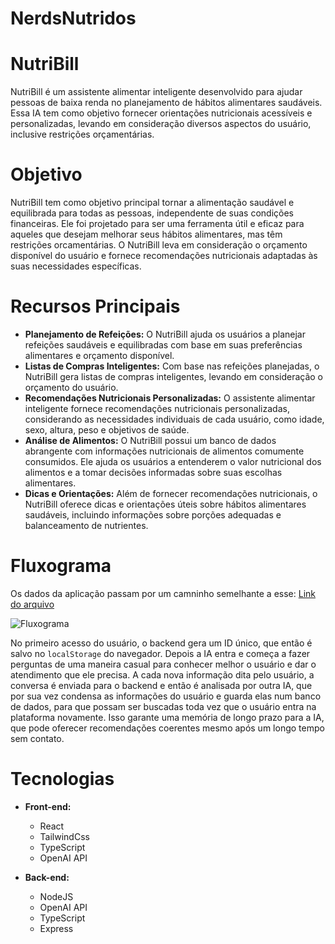 # NerdsNutridos

# NutriBill

NutriBill é um assistente alimentar inteligente desenvolvido para ajudar pessoas de baixa renda no planejamento de hábitos alimentares saudáveis. Essa IA tem como objetivo fornecer orientações nutricionais acessíveis e personalizadas, levando em consideração diversos aspectos do usuário, inclusive restrições orçamentárias.

# Objetivo

NutriBill tem como objetivo principal tornar a alimentação saudável e equilibrada para todas as pessoas, independente de suas condições financeiras. Ele foi projetado para ser uma ferramenta útil e eficaz para aqueles que desejam melhorar seus hábitos alimentares, mas têm restrições orcamentárias. O NutriBill leva em consideração o orçamento disponível do usuário e fornece recomendações nutricionais adaptadas às suas necessidades específicas.

# Recursos Principais

- **Planejamento de Refeições:** O NutriBill ajuda os usuários a planejar refeições saudáveis e equilibradas com base em suas preferências alimentares e orçamento disponível.
- **Listas de Compras Inteligentes:** Com base nas refeições planejadas, o NutriBill gera listas de compras inteligentes, levando em consideração o orçamento do usuário.
- **Recomendações Nutricionais Personalizadas:** O assistente alimentar inteligente fornece recomendações nutricionais personalizadas, considerando as necessidades individuais de cada usuário, como idade, sexo, altura, peso e objetivos de saúde.
- **Análise de Alimentos:** O NutriBill possui um banco de dados abrangente com informações nutricionais de alimentos comumente consumidos. Ele ajuda os usuários a entenderem o valor nutricional dos alimentos e a tomar decisões informadas sobre suas escolhas alimentares.
- **Dicas e Orientações:** Além de fornecer recomendações nutricionais, o NutriBill oferece dicas e orientações úteis sobre hábitos alimentares saudáveis, incluindo informações sobre porções adequadas e balanceamento de nutrientes.

# Fluxograma
Os dados da aplicação passam por um camninho semelhante a esse:
[Link do arquivo](https://www.figma.com/file/5PGwkln6V2doMIARVay7XB/Fluxograma?type=whiteboard&node-id=717%3A274&t=UdJ2zonjzreSEmdM-1)

![Fluxograma](https://github.com/Hackatona-AGES-2023/NerdsNutridos/assets/79384667/68f17251-09f9-4f62-9105-cff6dbf85521)

No primeiro acesso do usuário, o backend gera um ID único, que então é salvo no `localStorage` do navegador. Depois a IA entra e começa a fazer perguntas de uma maneira casual para conhecer melhor o usuário e dar o atendimento que ele precisa. A cada nova informação dita pelo usuário, a conversa é enviada para o backend e então é analisada por outra IA, que por sua vez condensa as informações do usuário e guarda elas num banco de dados, para que possam ser buscadas toda vez que o usuário entra na plataforma novamente. Isso garante uma memória de longo prazo para a IA, que pode oferecer recomendações coerentes mesmo após um longo tempo sem contato.

# Tecnologias

- **Front-end:**
  - React
  - TailwindCss
  - TypeScript
  - OpenAI API

- **Back-end:**
  - NodeJS
  - OpenAI API
  - TypeScript
  - Express
